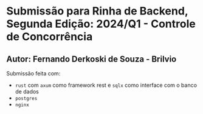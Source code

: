 # Submissão para Rinha de Backend, Segunda Edição: 2024/Q1 - Controle de Concorrência

## Autor: Fernando Derkoski de Souza - Brilvio
Submissão feita com:
- `rust` com `axum` como framework rest e `sqlx` como interface com o banco de dados
- `postgres`
- `nginx`